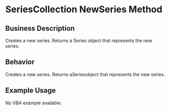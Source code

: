 # SeriesCollection NewSeries Method

## Business Description
Creates a new series. Returns a Series object that represents the new series.

## Behavior
Creates a new series. Returns aSeriesobject that represents the new series.

## Example Usage
No VBA example available.